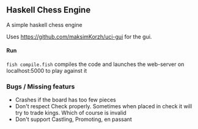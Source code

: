 

## Haskell Chess Engine

A simple haskell chess engine


Uses https://github.com/maksimKorzh/uci-gui for the gui. 

#### Run
`fish compile.fish` compiles the code and launches the web-server on localhost:5000 to play against it

### Bugs / Missing featurs
 * Crashes if the board has too few pieces
 * Don't respect Check properly. Sometimes when placed in check it will try to trade kings. Which of course is invalid
 * Don't support Castling, Promoting, en passant
